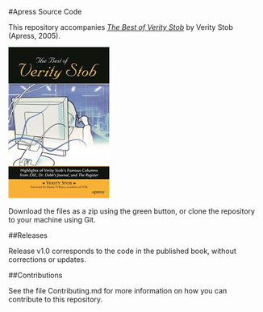 #Apress Source Code

This repository accompanies [*The Best of Verity Stob*](http://www.apress.com/9781590594421) by Verity Stob (Apress, 2005).

![Cover image](9781590594421.jpg)

Download the files as a zip using the green button, or clone the repository to your machine using Git.

##Releases

Release v1.0 corresponds to the code in the published book, without corrections or updates.

##Contributions

See the file Contributing.md for more information on how you can contribute to this repository.
